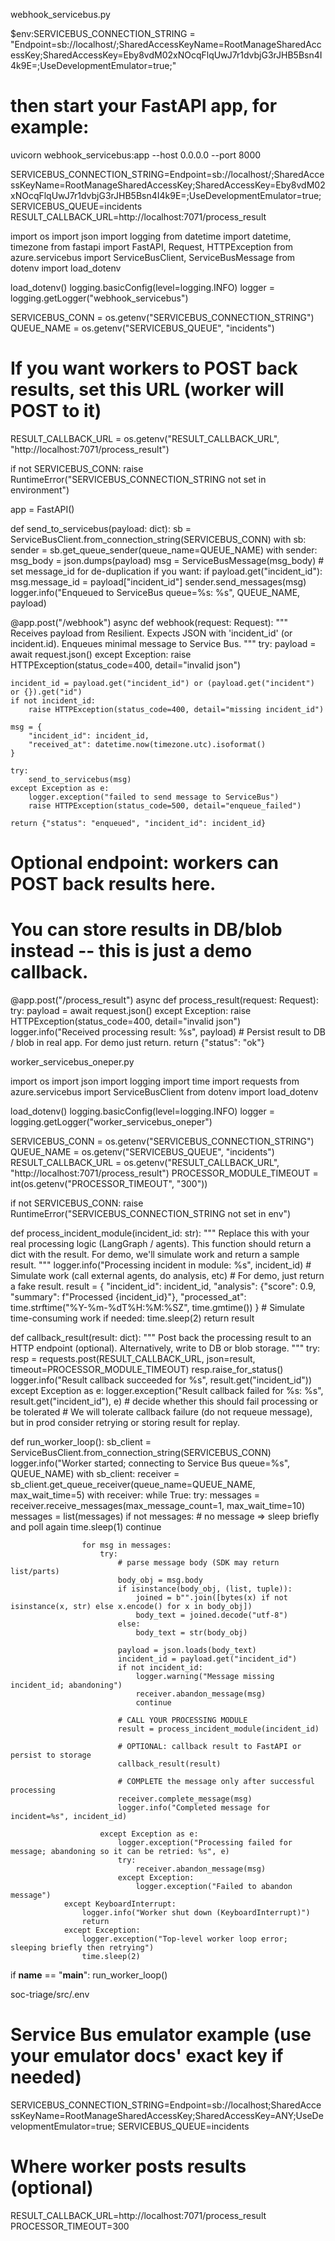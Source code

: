 webhook_servicebus.py

$env:SERVICEBUS_CONNECTION_STRING = "Endpoint=sb://localhost/;SharedAccessKeyName=RootManageSharedAccessKey;SharedAccessKey=Eby8vdM02xNOcqFlqUwJ7r1dvbjG3rJHB5Bsn4I4k9E=;UseDevelopmentEmulator=true;"
# then start your FastAPI app, for example:
uvicorn webhook_servicebus:app --host 0.0.0.0 --port 8000


SERVICEBUS_CONNECTION_STRING=Endpoint=sb://localhost/;SharedAccessKeyName=RootManageSharedAccessKey;SharedAccessKey=Eby8vdM02xNOcqFlqUwJ7r1dvbjG3rJHB5Bsn4I4k9E=;UseDevelopmentEmulator=true;
SERVICEBUS_QUEUE=incidents
RESULT_CALLBACK_URL=http://localhost:7071/process_result

import os
import json
import logging
from datetime import datetime, timezone
from fastapi import FastAPI, Request, HTTPException
from azure.servicebus import ServiceBusClient, ServiceBusMessage
from dotenv import load_dotenv

load_dotenv()
logging.basicConfig(level=logging.INFO)
logger = logging.getLogger("webhook_servicebus")

SERVICEBUS_CONN = os.getenv("SERVICEBUS_CONNECTION_STRING")
QUEUE_NAME = os.getenv("SERVICEBUS_QUEUE", "incidents")
# If you want workers to POST back results, set this URL (worker will POST to it)
RESULT_CALLBACK_URL = os.getenv("RESULT_CALLBACK_URL", "http://localhost:7071/process_result")

if not SERVICEBUS_CONN:
    raise RuntimeError("SERVICEBUS_CONNECTION_STRING not set in environment")

app = FastAPI()


def send_to_servicebus(payload: dict):
    sb = ServiceBusClient.from_connection_string(SERVICEBUS_CONN)
    with sb:
        sender = sb.get_queue_sender(queue_name=QUEUE_NAME)
        with sender:
            msg_body = json.dumps(payload)
            msg = ServiceBusMessage(msg_body)
            # set message_id for de-duplication if you want:
            if payload.get("incident_id"):
                msg.message_id = payload["incident_id"]
            sender.send_messages(msg)
    logger.info("Enqueued to ServiceBus queue=%s: %s", QUEUE_NAME, payload)


@app.post("/webhook")
async def webhook(request: Request):
    """
    Receives payload from Resilient. Expects JSON with 'incident_id' (or incident.id).
    Enqueues minimal message to Service Bus.
    """
    try:
        payload = await request.json()
    except Exception:
        raise HTTPException(status_code=400, detail="invalid json")

    incident_id = payload.get("incident_id") or (payload.get("incident") or {}).get("id")
    if not incident_id:
        raise HTTPException(status_code=400, detail="missing incident_id")

    msg = {
        "incident_id": incident_id,
        "received_at": datetime.now(timezone.utc).isoformat()
    }

    try:
        send_to_servicebus(msg)
    except Exception as e:
        logger.exception("failed to send message to ServiceBus")
        raise HTTPException(status_code=500, detail="enqueue_failed")

    return {"status": "enqueued", "incident_id": incident_id}


# Optional endpoint: workers can POST back results here.
# You can store results in DB/blob instead -- this is just a demo callback.
@app.post("/process_result")
async def process_result(request: Request):
    try:
        payload = await request.json()
    except Exception:
        raise HTTPException(status_code=400, detail="invalid json")
    logger.info("Received processing result: %s", payload)
    # Persist result to DB / blob in real app. For demo just return.
    return {"status": "ok"}

worker_servicebus_oneper.py

import os
import json
import logging
import time
import requests
from azure.servicebus import ServiceBusClient
from dotenv import load_dotenv

load_dotenv()
logging.basicConfig(level=logging.INFO)
logger = logging.getLogger("worker_servicebus_oneper")

SERVICEBUS_CONN = os.getenv("SERVICEBUS_CONNECTION_STRING")
QUEUE_NAME = os.getenv("SERVICEBUS_QUEUE", "incidents")
RESULT_CALLBACK_URL = os.getenv("RESULT_CALLBACK_URL", "http://localhost:7071/process_result")
PROCESSOR_MODULE_TIMEOUT = int(os.getenv("PROCESSOR_TIMEOUT", "300"))

if not SERVICEBUS_CONN:
    raise RuntimeError("SERVICEBUS_CONNECTION_STRING not set in env")

def process_incident_module(incident_id: str):
    """
    Replace this with your real processing logic (LangGraph / agents).
    This function should return a dict with the result.
    For demo, we'll simulate work and return a sample result.
    """
    logger.info("Processing incident in module: %s", incident_id)
    # Simulate work (call external agents, do analysis, etc)
    # For demo, just return a fake result.
    result = {
        "incident_id": incident_id,
        "analysis": {"score": 0.9, "summary": f"Processed {incident_id}"},
        "processed_at": time.strftime("%Y-%m-%dT%H:%M:%SZ", time.gmtime())
    }
    # Simulate time-consuming work if needed: time.sleep(2)
    return result

def callback_result(result: dict):
    """
    Post back the processing result to an HTTP endpoint (optional).
    Alternatively, write to DB or blob storage.
    """
    try:
        resp = requests.post(RESULT_CALLBACK_URL, json=result, timeout=PROCESSOR_MODULE_TIMEOUT)
        resp.raise_for_status()
        logger.info("Result callback succeeded for %s", result.get("incident_id"))
    except Exception as e:
        logger.exception("Result callback failed for %s: %s", result.get("incident_id"), e)
        # decide whether this should fail processing or be tolerated
        # We will tolerate callback failure (do not requeue message), but in prod consider retrying or storing result for replay.

def run_worker_loop():
    sb_client = ServiceBusClient.from_connection_string(SERVICEBUS_CONN)
    logger.info("Worker started; connecting to Service Bus queue=%s", QUEUE_NAME)
    with sb_client:
        receiver = sb_client.get_queue_receiver(queue_name=QUEUE_NAME, max_wait_time=5)
        with receiver:
            while True:
                try:
                    messages = receiver.receive_messages(max_message_count=1, max_wait_time=10)
                    messages = list(messages)
                    if not messages:
                        # no message => sleep briefly and poll again
                        time.sleep(1)
                        continue

                    for msg in messages:
                        try:
                            # parse message body (SDK may return list/parts)
                            body_obj = msg.body
                            if isinstance(body_obj, (list, tuple)):
                                joined = b"".join([bytes(x) if not isinstance(x, str) else x.encode() for x in body_obj])
                                body_text = joined.decode("utf-8")
                            else:
                                body_text = str(body_obj)

                            payload = json.loads(body_text)
                            incident_id = payload.get("incident_id")
                            if not incident_id:
                                logger.warning("Message missing incident_id; abandoning")
                                receiver.abandon_message(msg)
                                continue

                            # CALL YOUR PROCESSING MODULE
                            result = process_incident_module(incident_id)

                            # OPTIONAL: callback result to FastAPI or persist to storage
                            callback_result(result)

                            # COMPLETE the message only after successful processing
                            receiver.complete_message(msg)
                            logger.info("Completed message for incident=%s", incident_id)

                        except Exception as e:
                            logger.exception("Processing failed for message; abandoning so it can be retried: %s", e)
                            try:
                                receiver.abandon_message(msg)
                            except Exception:
                                logger.exception("Failed to abandon message")
                except KeyboardInterrupt:
                    logger.info("Worker shut down (KeyboardInterrupt)")
                    return
                except Exception:
                    logger.exception("Top-level worker loop error; sleeping briefly then retrying")
                    time.sleep(2)

if __name__ == "__main__":
    run_worker_loop()

soc-triage/src/.env

# Service Bus emulator example (use your emulator docs' exact key if needed)
SERVICEBUS_CONNECTION_STRING=Endpoint=sb://localhost;SharedAccessKeyName=RootManageSharedAccessKey;SharedAccessKey=ANY;UseDevelopmentEmulator=true;
SERVICEBUS_QUEUE=incidents

# Where worker posts results (optional)
RESULT_CALLBACK_URL=http://localhost:7071/process_result
PROCESSOR_TIMEOUT=300
